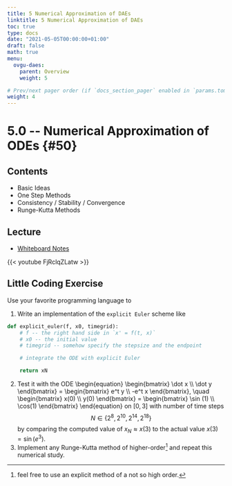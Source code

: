 ```yaml
---
title: 5 Numerical Approximation of DAEs
linktitle: 5 Numerical Approximation of DAEs
toc: true
type: docs
date: "2021-05-05T00:00:00+01:00"
draft: false
math: true
menu:
  ovgu-daes:
    parent: Overview
    weight: 5

# Prev/next pager order (if `docs_section_pager` enabled in `params.toml`)
weight: 4
---
```


# 5.0 -- Numerical Approximation of ODEs {#50}

## Contents
 * Basic Ideas
 * One Step Methods
 * Consistency / Stability / Convergence
 * Runge-Kutta Methods

## Lecture 

 * [Whiteboard Notes](../files/lecture-50.jpg)

{{< youtube FjRclqZLatw >}}

## Little Coding Exercise

Use your favorite programming language to 

1. Write an implementation of the `explicit Euler` scheme like

```python
def explicit_euler(f, x0, timegrid):
    # f -- the right hand side in `x' = f(t, x)`
    # x0 -- the initial value
    # timegrid -- somehow specify the stepsize and the endpoint

    # integrate the ODE with explicit Euler 

    return xN
```

2. Test it with the ODE
\begin{equation}
\begin{bmatrix}
\dot x \\\\ \dot y
\end{bmatrix}
=
\begin{bmatrix}
e^t y \\\\ -e^t x 
\end{bmatrix},
\quad
\begin{bmatrix}
x(0) \\\\ y(0)
\end{bmatrix}
=
\begin{bmatrix}
\sin (1) \\\\ \cos(1)
\end{bmatrix}
\end{equation}
on $[0, 3]$ with number of time steps 
$$N\in\{2^{8}, 2^{10}, 2^{14}, 2^{18}\}$$
by comparing the computed value of $x_N\approx x(3)$ to the actual value $x(3)=\sin (e^3)$.
3. Implement any Runge-Kutta method of higher-order[^1] and repeat this numerical study.

[^1]: feel free to use an explicit method of a not so high order.
